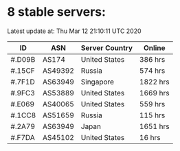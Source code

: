 # 8 stable servers:

Latest update at: Thu Mar 12 21:10:11 UTC 2020

| ID | ASN | Server Country | Online |
| -- | --- | -------------- | ------ |
| #.D09B | AS174 | United States | 386 hrs |
| #.15CF | AS49392 | Russia | 574 hrs |
| #.7F1D | AS63949 | Singapore | 1822 hrs |
| #.9FC3 | AS53889 | United States | 1669 hrs |
| #.E069 | AS40065 | United States | 559 hrs |
| #.1CC8 | AS51659 | Russia | 115 hrs |
| #.2A79 | AS63949 | Japan | 1651 hrs |
| #.F7DA | AS45102 | United States | 16 hrs |

